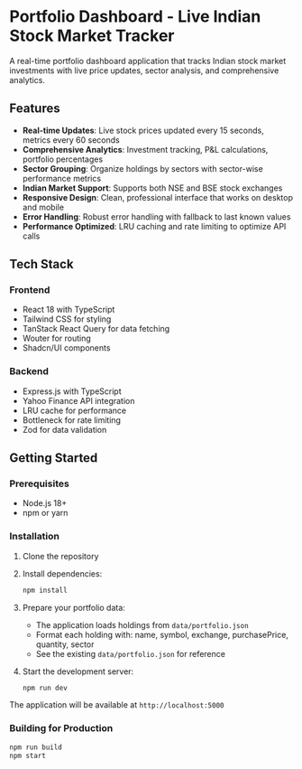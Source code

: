 # Portfolio Dashboard - Live Indian Stock Market Tracker

A real-time portfolio dashboard application that tracks Indian stock market investments with live price updates, sector analysis, and comprehensive analytics.

## Features

- **Real-time Updates**: Live stock prices updated every 15 seconds, metrics every 60 seconds
- **Comprehensive Analytics**: Investment tracking, P&L calculations, portfolio percentages
- **Sector Grouping**: Organize holdings by sectors with sector-wise performance metrics
- **Indian Market Support**: Supports both NSE and BSE stock exchanges
- **Responsive Design**: Clean, professional interface that works on desktop and mobile
- **Error Handling**: Robust error handling with fallback to last known values
- **Performance Optimized**: LRU caching and rate limiting to optimize API calls

## Tech Stack

### Frontend
- React 18 with TypeScript
- Tailwind CSS for styling
- TanStack React Query for data fetching
- Wouter for routing
- Shadcn/UI components

### Backend
- Express.js with TypeScript
- Yahoo Finance API integration
- LRU cache for performance
- Bottleneck for rate limiting
- Zod for data validation

## Getting Started

### Prerequisites
- Node.js 18+ 
- npm or yarn

### Installation

1. Clone the repository
2. Install dependencies:
   ```bash
   npm install
   ```

3. Prepare your portfolio data:
   - The application loads holdings from `data/portfolio.json`
   - Format each holding with: name, symbol, exchange, purchasePrice, quantity, sector
   - See the existing `data/portfolio.json` for reference

4. Start the development server:
   ```bash
   npm run dev
   ```

The application will be available at `http://localhost:5000`

### Building for Production

```bash
npm run build
npm start
